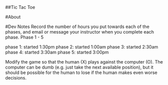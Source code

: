 ##Tic Tac Toe

#About


#Dev Notes
Record the number of hours you put towards each of the phases, and email or
message your instructor when you complete each phase.
Phase 1 - 5

phase 1: started 1:30pm
phase 2: started 1:00am
phase 3: started 2:30am
phase 4: started 3:30am
phase 5: started 3:00pm

Modify the game so that the human (X) plays against the computer (O). The
computer can be dumb (e.g. just take the next available position), but it should
be possible for the human to lose if the human makes even worse decisions.
